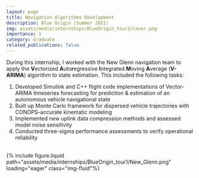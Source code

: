 ```yaml
---
layout: page
title: Navigation Algorithms Development
description: Blue Origin (Summer 2021)
img: assets/media/internships/BlueOrigin_tour2/cover.png
importance: 1
category: Graduate
related_publications: false
---
```


During this internship, I worked with the New Glenn navigation team to apply the **V**ectorized **A**uto**r**egressive **I**ntegrated **M**oving **A**verage (**V-ARIMA**) algorithm to state estimation. This included the following tasks:
<ol>
    <li> Developed Simulink and C++ flight code implementations of Vector-ARIMA timeseries forecasting for prediction & estimation of an autonomous vehicle navigational state </li>
    <li> Built up Monte Carlo framework for dispersed vehicle trajectories with CONOPS-accurate kinematic modeling </li>
    <li> Implemented new uplink data compression methods and assessed model noise sensitivity </li>
    <li> Conducted three-sigma performance assessments to verify operational reliability </li>
</ol>

<div class="row">
    <div class="col-sm-1 mt-3 mt-md-0">&nbsp;</div> <!-- empty space -->
    <div class="col-sm-8 mt-3 mt-md-0">
        {% include figure.liquid 
            path="assets/media/internships/BlueOrigin_tour1/New_Glenn.png"
            loading="eager" class="img-fluid"%}
    </div>
    <div class="col-sm-1 mt-3 mt-md-0">&nbsp;</div> <!-- empty space -->
</div>